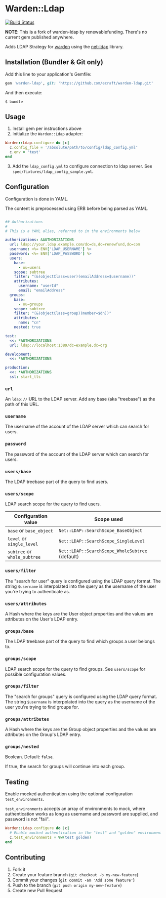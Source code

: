 # Warden::Ldap

[![Build Status](https://travis-ci.org/ecraft/warden-ldap.svg)](https://travis-ci.org/ecraft/warden-ldap)

**NOTE**: This is a fork of warden-ldap by renewablefunding. There's no current gem published anywhere.

Adds LDAP Strategy for [warden](https://github.com/wardencommunity/warden) using the [net-ldap](https://github.com/ruby-ldap/ruby-net-ldap) library.

## Installation (Bundler & Git only)

Add this line to your application's Gemfile:

```ruby
gem 'warden-ldap', git: 'https://github.com/ecraft/warden-ldap.git'
```

And then execute:

    $ bundle

## Usage

1. Install gem per instructions above
2. Initialize the `Warden::Ldap` adapter:

```ruby
Warden::Ldap.configure do |c|
  c.config_file = '/absolute/path/to/config/ldap_config.yml'
  c.env = 'test'
end
```

3. Add the `ldap_config.yml` to configure connection to ldap server. See `spec/fixtures/ldap_config_sample.yml`.

## Configuration

Configuration is done in YAML.

The content is preprocessed using ERB before being parsed as YAML.

```yml

## Authorizations
#
# This is a YAML alias, referred to in the environments below

authorizations: &AUTHORIZATIONS
  url: ldap://your.ldap.example.com/dc=ds,dc=renewfund,dc=com
  username: <%= ENV['LDAP_USERNAME'] %>
  password: <%= ENV['LDAP_PASSWORD'] %>
  users:
    base:
      - ou=users
    scope: subtree
    filter: "(&(objectClass=user)(emailAddress=$username))"
    attributes:
      username: "userId"
      email: "emailAddress"
  groups:
    base:
      - ou=groups
    scope: subtree
    filter: "(&(objectClass=group)(member=$dn))"
    attributes:
      name: "cn"
    nested: true

test: 
  <<: *AUTHORIZATIONS
  url: ldap://localhost:1389/dc=example,dc=org

development: 
  <<: *AUTHORIZATIONS

production: 
  <<: *AUTHORIZATIONS
  ssl: start_tls
```

### `url`

An `ldap://` URL to the LDAP server. Add any base (aka "treebase") as
the path of this URL.

### `username`

The username of the account of the LDAP server which can search for users.

### `password`

The password of the account of the LDAP server which can search for users.

### `users/base`

The LDAP treebase part of the query to find users.

### `users/scope`

LDAP search scope for the query to find users.

| Configuration value | Scope used |
| ---    | ---         |
| `base` or `base_object` |  `Net::LDAP::SearchScope_BaseObject` |
| `level` or `single_level` |  `Net::LDAP::SearchScope_SingleLevel` |
| `subtree` or `whole_subtree` |  `Net::LDAP::SearchScope_WholeSubtree` (default) |

### `users/filter`

The "search for user" query is configured using the LDAP query format.
The string `$username` is interpolated into the query as the username of
the user you're trying to authenticate as.

### `users/attributes`

A Hash where the keys are the User object properties and the
values are attributes on the User's LDAP entry.

### `groups/base`

The LDAP treebase part of the query to find which groups a user belongs to.

### `groups/scope`

LDAP search scope for the query to find groups. See `users/scope` for
possible configuration values.

### `groups/filter`

The "search for groups" query is configured using the LDAP query format.
The string `$username` is interpolated into the query as the username of
the user you're trying to find groups for.

### `groups/attributes`

A Hash where the keys are the Group object properties and the
values are attributes on the Group's LDAP entry.

### `groups/nested`

Boolean. Default: `false`.

If true, the search for groups will continue into each group.

## Testing

Enable mocked authentication using the optional configuration `test_environments`.

`test_environments` accepts an array of environments to mock, where authentication works as long as username and password are supplied, and password is not "fail".

```ruby
Warden::Ldap.configure do |c|
  # Enable mocked authentication in the "test" and "golden" environments
  c.test_environments = %w(test golden)
end
```

## Contributing

1. Fork it
2. Create your feature branch (`git checkout -b my-new-feature`)
3. Commit your changes (`git commit -am 'Add some feature'`)
4. Push to the branch (`git push origin my-new-feature`)
5. Create new Pull Request
